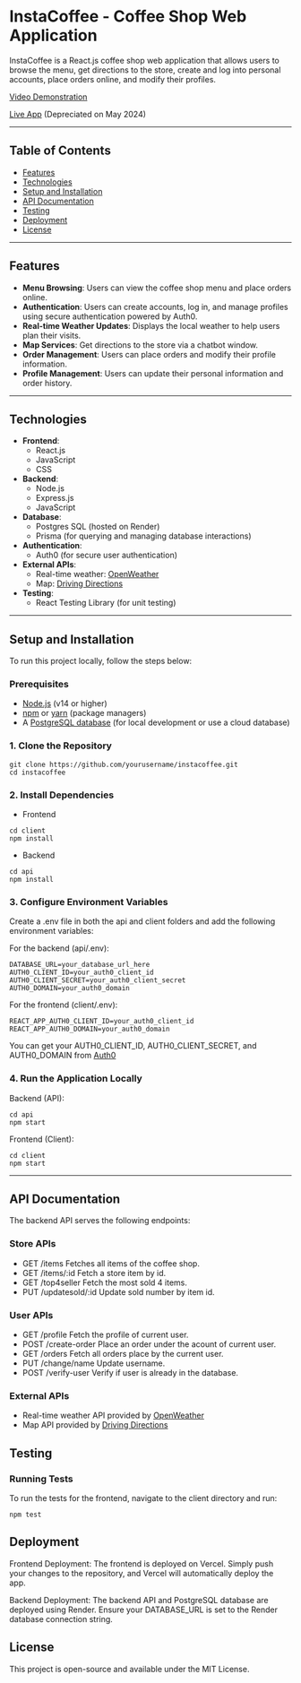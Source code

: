 # InstaCoffee - Coffee Shop Web Application
InstaCoffee is a React.js coffee shop web application that allows users to browse the menu, get directions to the store, create and log into personal accounts, place orders online, and modify their profiles.

[Video Demonstration](https://youtu.be/a2Tx6ue__hc)   

[Live App](https://instacoffee.vercel.app/) (Depreciated on May 2024)

---

## Table of Contents
- [Features](#features)
- [Technologies](#technologies)
- [Setup and Installation](#setup-and-installation)
- [API Documentation](#api-documentation)
- [Testing](#testing)
- [Deployment](#deployment)
- [License](#license)

---

## Features
- **Menu Browsing**: Users can view the coffee shop menu and place orders online.
- **Authentication**: Users can create accounts, log in, and manage profiles using secure authentication powered by Auth0.
- **Real-time Weather Updates**: Displays the local weather to help users plan their visits.
- **Map Services**: Get directions to the store via a chatbot window.
- **Order Management**: Users can place orders and modify their profile information.
- **Profile Management**: Users can update their personal information and order history.

---

## Technologies
- **Frontend**: 
  - React.js
  - JavaScript
  - CSS
- **Backend**: 
  - Node.js
  - Express.js
  - JavaScript
- **Database**: 
  - Postgres SQL (hosted on Render)
  - Prisma (for querying and managing database interactions)
- **Authentication**: 
  - Auth0 (for secure user authentication)
- **External APIs**:
  - Real-time weather: [OpenWeather](https://openweathermap.org/)
  - Map: [Driving Directions](https://rapidapi.com/letscrape-6bRBa3QguO5/api/driving-directions1)
- **Testing**: 
  - React Testing Library (for unit testing)

---

## Setup and Installation

To run this project locally, follow the steps below:

### Prerequisites

- [Node.js](https://nodejs.org/) (v14 or higher)
- [npm](https://www.npmjs.com/) or [yarn](https://yarnpkg.com/) (package managers)
- A [PostgreSQL database](https://www.postgresql.org/) (for local development or use a cloud database)

### 1. Clone the Repository

```
git clone https://github.com/yourusername/instacoffee.git
cd instacoffee
```
### 2. Install Dependencies
- Frontend
```
cd client
npm install
```
- Backend
```
cd api
npm install
```
### 3. Configure Environment Variables
Create a .env file in both the api and client folders and add the following environment variables:

For the backend (api/.env):
```
DATABASE_URL=your_database_url_here
AUTH0_CLIENT_ID=your_auth0_client_id
AUTH0_CLIENT_SECRET=your_auth0_client_secret
AUTH0_DOMAIN=your_auth0_domain
```
For the frontend (client/.env):
```
REACT_APP_AUTH0_CLIENT_ID=your_auth0_client_id
REACT_APP_AUTH0_DOMAIN=your_auth0_domain
```
You can get your AUTH0_CLIENT_ID, AUTH0_CLIENT_SECRET, and AUTH0_DOMAIN from [Auth0](https://auth0.com/)
### 4. Run the Application Locally
Backend (API):
```
cd api
npm start
```
Frontend (Client):
```
cd client
npm start
```

---

## API Documentation
The backend API serves the following endpoints:
### Store APIs
- GET /items
  Fetches all items of the coffee shop.   
- GET /items/:id
  Fetch a store item by id.   
- GET /top4seller
  Fetch the most sold 4 items.   
- PUT /updatesold/:id
  Update sold number by item id.      

### User APIs
- GET /profile
  Fetch the profile of current user.   
- POST /create-order
  Place an order under the acount of current user.   
- GET /orders
  Fetch all orders place by the current user.   
- PUT /change/name
  Update username.   
- POST /verify-user
  Verify if user is already in the database.   

### External APIs
- Real-time weather API provided by [OpenWeather](https://openweathermap.org/)
- Map API provided by [Driving Directions](https://rapidapi.com/letscrape-6bRBa3QguO5/api/driving-directions1)

## Testing
### Running Tests
To run the tests for the frontend, navigate to the client directory and run:
```
npm test
```

## Deployment
Frontend Deployment: The frontend is deployed on Vercel. Simply push your changes to the repository, and Vercel will automatically deploy the app.

Backend Deployment: The backend API and PostgreSQL database are deployed using Render. Ensure your DATABASE_URL is set to the Render database connection string.

## License
This project is open-source and available under the MIT License.

